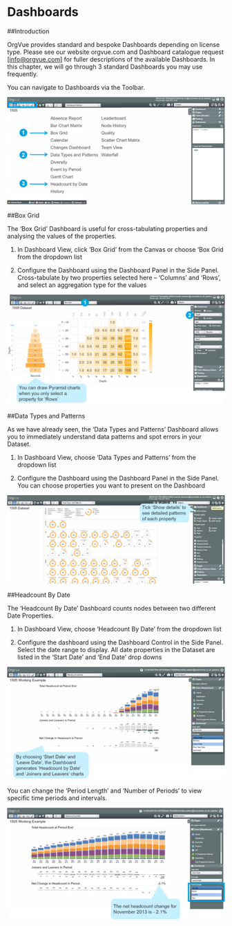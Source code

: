 # Dashboards

##Introduction

OrgVue provides standard and bespoke Dashboards depending on license type. Please see our website orgvue.com and Dashboard catalogue request [[info@orgvue.com]]() for fuller descriptions of the available Dashboards. In this chapter, we will  go through 3 standard Dashboards you may use frequently.

You can navigate to Dashboards via the Toolbar.

![](5-001.dashboardintro.png)

##Box Grid

The ‘Box Grid’ Dashboard is useful for cross-tabulating properties and analysing the values of the properties.

1. In Dashboard View, click ‘Box Grid’ from the Canvas or choose ‘Box Grid from the dropdown list

2. Configure the Dashboard using the Dashboard Panel in the Side Panel. Cross-tabulate by two properties selected here – ‘Columns’ and ‘Rows’, and select an aggregation type for the values

![](5-002.boxgrid.png)

##Data Types and Patterns

As we have already seen, the ‘Data Types and Patterns’ Dashboard allows you to immediately understand data patterns and spot errors in your Dataset.

1. In Dashboard View, choose ‘Data Types and Patterns’ from the dropdown list

2. Configure the Dashboard using the Dashboard Panel in the Side Panel. You can choose properties you want to present on the Dashboard

![](5-003.datatypes.png)

##Headcount By Date

The ‘Headcount By Date’ Dashboard counts nodes between two different Date Properties.

1. In Dashboard View, choose ‘Headcount By Date’ from the dropdown list

2. Configure the dashboard using the Dashboard Control in the Side Panel. Select the date range to display. All date properties in the Dataset are listed in the ‘Start Date’ and ‘End Date’ drop downs

![](5-004.headcountbydate.png)

You can change the ‘Period Length’ and ‘Number of Periods’ to view specific time periods and intervals.

![](5-005.headcountbydate2.png)